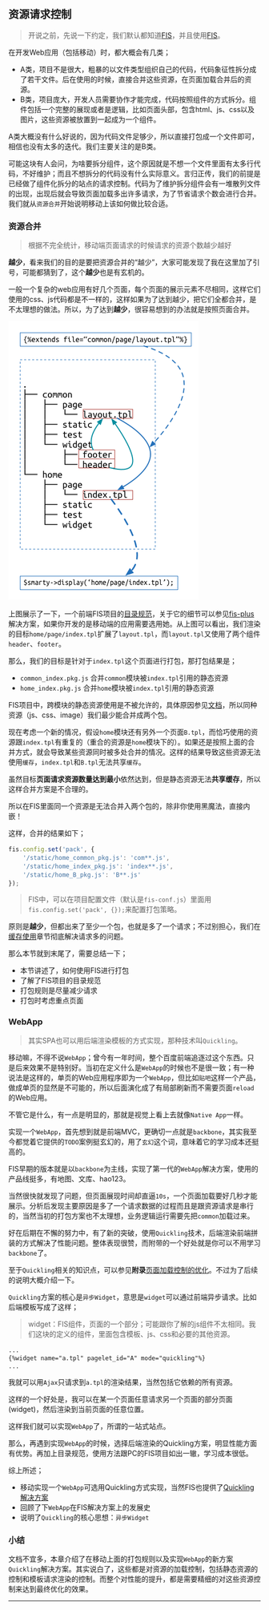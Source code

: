 ## 资源请求控制

> 开说之前，先说一下约定，我们默认都知道[FIS][FIS]，并且使用[FIS][FIS]。

在开发Web应用（包括移动）时，都大概会有几类；

- A类，项目不是很大，粗暴的以文件类型组织自己的代码，代码象征性拆分成了若干文件。后在使用的时候，直接合并这些资源，在页面加载合并后的资源。
- B类，项目庞大，开发人员需要协作才能完成，代码按照组件的方式拆分。组件包括一个完整的展现或者是逻辑，比如页面头部，包含html、js、css以及图片，这些资源被放置到一起成为一个组件。

A类大概没有什么好说的，因为代码文件足够少，所以直接打包成一个文件即可，相信也没有太多的迭代。我们主要关注的是B类。

可能这块有人会问，为啥要拆分组件，这个原因就是不想一个文件里面有太多行代码，不好维护；而且不想拆分的代码没有什么实际意义。言归正传，我们的前提是已经做了组件化拆分的站点的请求控制。代码为了维护拆分组件会有一堆散列文件的出现，出现后就会导致页面加载多出许多请求，为了节省请求个数会进行合并。我们就从`资源合并`开始说明移动上该如何做比较合适。

### 资源合并

> 根据不完全统计，移动端页面请求的时候请求的资源个数越少越好

**越少**，看来我们的目的是要把资源合并的“越少”，大家可能发现了我在这里加了引号，可能都猜到了，这个**越少**也是有玄机的。

一般一个复杂的web应用有好几个页面，每个页面的展示元素不尽相同，这样它们使用的css、js代码都是不一样的，这样如果为了达到越少，把它们全都合并，是不太理想的做法。所以，为了达到**越少**，很容易想到的办法就是按照页面合并。

![图一](./images/dir.png)


上图展示了一下，一个前端FIS项目的[目录规范]()，关于它的细节可以参见[fis-plus]()解决方案，如果你开发的是移动端的应用需要选用她。从上图可以看出，我们渲染的目标`home/page/index.tpl`扩展了`layout.tpl`，而`layout.tpl`又使用了两个组件`header`、`footer`。

那么，我们的目标是针对于`index.tpl`这个页面进行打包，那打包结果是；

- `common_index.pkg.js` 合并`common`模块被`index.tpl`引用的静态资源
- `home_index.pkg.js` 合并`home`模块被`index.tpl`引用的静态资源

FIS项目中，跨模块的静态资源使用是不被允许的，具体原因参见[文档]()，所以同种资源（js、css、image）我们最少能合并成两个包。

现在考虑一个新的情况，假设`home`模块还有另外一个页面`B.tpl`，而恰巧使用的资源跟`index.tpl`有重复的（重合的资源是`home`模块下的）。如果还是按照上面的合并方式，就会导致某些资源同时被多处合并的情况。这样的结果导致这些资源无法使用`缓存`，`index.tpl`和`B.tpl`无法共享`缓存`。

虽然目标**页面请求资源数量达到最小**依然达到，但是静态资源无法**共享缓存**，所以这样合并方案是不合理的。

所以在FIS里面同一个资源是无法合并入两个包的，除非你使用黑魔法，直接内嵌！

这样，合并的结果如下；

```javascript
fis.config.set('pack', {
    '/static/home_common_pkg.js': 'com**.js',
    '/static/home_index_pkg.js': 'index**.js',
    '/static/home_B_pkg.js': 'B**.js'
});
```

> FIS中，可以在项目配置文件（默认是`fis-conf.js`）里面用`fis.config.set('pack', {});`来配置打包策略。

原则是**越少**，但都出来了至少一个包，也就是多了一个请求；不过别担心，我们在[缓存使用](./cache-use.md)章节彻底解决请求多的问题。

那么本节就到末尾了，需要总结一下；

- 本节讲述了，如何使用FIS进行打包
- 了解了FIS项目的目录规范
- 打包规则是尽量减少请求
- 打包时考虑重点页面


### WebApp

> 其实SPA也可以用后端渲染模板的方式实现，那种技术叫`Quickling`。

移动嘛，不得不说`WebApp`；曾今有一年时间，整个百度前端追逐过这个东西。只是后来效果不是特别好。当初在定义什么是`WebApp`的时候也不是很一致；有一种说法是这样的，单页的Web应用程序即为一个`WebApp`，但比如`贴吧`这样一个产品，做成单页的显然是不可能的，所以后面演化成了有局部刷新而不需要页面`reload`的Web应用。

不管它是什么，有一点是明显的，那就是视觉上看上去就像`Native App`一样。

实现一个`WebApp`，首先想到就是前端MVC，更确切一点就是`backbone`，其实我至今都觉着它提供的`TODO`案例挺玄幻的，用了`玄幻`这个词，意味着它的学习成本还挺高的。

FIS早期的版本就是以`backbone`为主线，实现了第一代的`WebApp`解决方案，使用的产品线挺多，有地图、文库、hao123。

当然很快就发现了问题，但页面展现时间却直逼`10s`，一个页面加载要好几秒才能展示。分析后发现主要原因是多了一个请求数据的过程而且是跟资源请求是串行的，当然当初的打包方案也不太理想，业务逻辑运行需要先把`common`加载过来。

好在后期在不懈的努力中，有了新的突破，使用`Quickling`技术，后端渲染前端拼装的方式解决了性能问题。整体表现很赞，而附带的一个好处就是你可以不用学习`backbone`了。

至于`Quickling`相关的知识点，可以参见**附录**[页面加载控制的优化](./render-control.md)。不过为了后续的说明大概介绍一下。

`Quickling`方案的核心是`异步Widget`，意思是`widget`可以通过前端异步请求。比如后端模板写成了这样；

> widget：FIS组件，页面的一个部分；可能跟你了解的js组件不太相同。我们这块的定义的组件，里面包含模板、js、css和必要的其他资源。

```smarty
...
{%widget name="a.tpl" pagelet_id="A" mode="quickling"%}
...
```

我就可以用`Ajax`只请求到`a.tpl`的渲染结果，当然包括它依赖的所有资源。

这样的一个好处是，我可以在某一个页面任意请求另一个页面的部分页面(widget)，然后渲染到当前页面的任意位置。

这样我们就可以实现`WebApp`了，所谓的一站式站点。

那么，再遇到实现`WebApp`的时候，选择后端渲染的Quickling方案，明显性能方面有优势。再加上目录规范，使用方法跟PC的FIS项目如出一辙，学习成本很低。

综上所述；

- 移动实现一个`WebApp`可选用Quickling方式实现，当然FIS也提供了[Quickling解决方案](https://github.com/xiangshouding/bigpipe.smarty)
- 回顾了下`WebApp`在FIS解决方案上的发展史
- 说明了`Quickling`的核心思想：`异步Widget`


### 小结

文档不宜多，本章介绍了在移动上面的打包规则以及实现`WebApp`的新方案`Quickling`解决方案。其实说白了，这些都是对资源的加载控制，包括静态资源的控制和模板请求渲染的控制。而整个对性能的提升，都是需要精细的对这些资源控制来达到最终优化的效果。

---

[FIS]: http://fis.baidu.com "fis"


